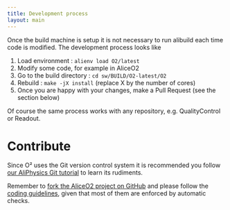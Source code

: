 ```yaml
---
title: Development process
layout: main
---
```


Once the build machine is setup it is not necessary to run alibuild each time code is modified. The development process looks like 
1. Load environment : `alienv load O2/latest`
2. Modify some code, for example in AliceO2
3. Go to the build directory : `cd sw/BUILD/O2-latest/O2`
4. Rebuild : `make -jX install` (replace X by the number of cores)
5. Once you are happy with your changes, make a Pull Request (see the section below)

Of course the same process works with any repository, e.g. QualityControl or Readout.

Contribute
==========

Since O² uses the Git version control system it is recommended you follow [our AliPhysics Git
tutorial](http://alisw.github.io/git-tutorial/) to learn its rudiments.

Remember to [fork the AliceO2 project on GitHub](https://github.com/AliceO2Group/AliceO2/fork) and
please follow the [coding guidelines](https://github.com/AliceO2Group/CodingGuidelines/), given that
most of them are enforced by automatic checks.

